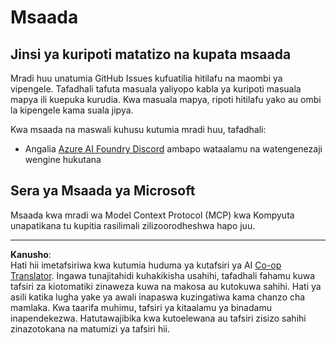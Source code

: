 <!--
CO_OP_TRANSLATOR_METADATA:
{
  "original_hash": "368870f8ab79f903ad80b6a985829516",
  "translation_date": "2025-09-18T15:35:24+00:00",
  "source_file": "SUPPORT.md",
  "language_code": "sw"
}
-->
# Msaada

## Jinsi ya kuripoti matatizo na kupata msaada  

Mradi huu unatumia GitHub Issues kufuatilia hitilafu na maombi ya vipengele. Tafadhali tafuta masuala yaliyopo kabla ya kuripoti masuala mapya ili kuepuka kurudia. Kwa masuala mapya, ripoti hitilafu yako au ombi la kipengele kama suala jipya.

Kwa msaada na maswali kuhusu kutumia mradi huu, tafadhali:
- Angalia [Azure AI Foundry Discord](https://discord.com/invite/ByRwuEEgH4) ambapo wataalamu na watengenezaji wengine hukutana

## Sera ya Msaada ya Microsoft  

Msaada kwa mradi wa Model Context Protocol (MCP) kwa Kompyuta unapatikana tu kupitia rasilimali zilizoorodheshwa hapo juu.

---

**Kanusho**:  
Hati hii imetafsiriwa kwa kutumia huduma ya kutafsiri ya AI [Co-op Translator](https://github.com/Azure/co-op-translator). Ingawa tunajitahidi kuhakikisha usahihi, tafadhali fahamu kuwa tafsiri za kiotomatiki zinaweza kuwa na makosa au kutokuwa sahihi. Hati ya asili katika lugha yake ya awali inapaswa kuzingatiwa kama chanzo cha mamlaka. Kwa taarifa muhimu, tafsiri ya kitaalamu ya binadamu inapendekezwa. Hatutawajibika kwa kutoelewana au tafsiri zisizo sahihi zinazotokana na matumizi ya tafsiri hii.